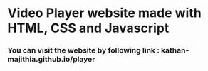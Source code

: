 <h1>Video Player website made with HTML, CSS and Javascript</h1>

<h3>You can visit the website by following link : kathan-majithia.github.io/player</h3>
